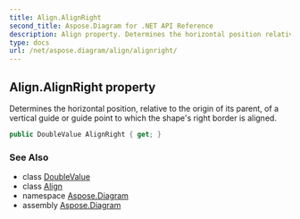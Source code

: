 ```yaml
---
title: Align.AlignRight
second_title: Aspose.Diagram for .NET API Reference
description: Align property. Determines the horizontal position relative to the origin of its parent of a vertical guide or guide point to which the shapes right border is aligned
type: docs
url: /net/aspose.diagram/align/alignright/
---
```

## Align.AlignRight property

Determines the horizontal position, relative to the origin of its parent, of a vertical guide or guide point to which the shape's right border is aligned.

```csharp
public DoubleValue AlignRight { get; }
```

### See Also

* class [DoubleValue](../../doublevalue/)
* class [Align](../)
* namespace [Aspose.Diagram](../../align/)
* assembly [Aspose.Diagram](../../../)


